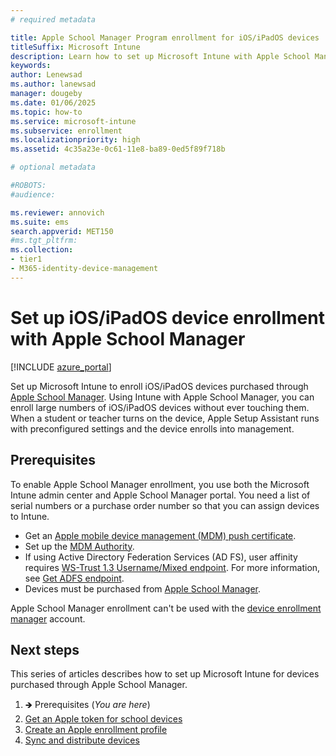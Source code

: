 ```yaml
---
# required metadata

title: Apple School Manager Program enrollment for iOS/iPadOS devices
titleSuffix: Microsoft Intune
description: Learn how to set up Microsoft Intune with Apple School Manager for corporate-owned iOS/iPadOS devices. 
keywords:
author: Lenewsad
ms.author: lanewsad
manager: dougeby
ms.date: 01/06/2025
ms.topic: how-to
ms.service: microsoft-intune
ms.subservice: enrollment
ms.localizationpriority: high
ms.assetid: 4c35a23e-0c61-11e8-ba89-0ed5f89f718b

# optional metadata

#ROBOTS:
#audience:

ms.reviewer: annovich
ms.suite: ems
search.appverid: MET150
#ms.tgt_pltfrm:
ms.collection:
- tier1
- M365-identity-device-management
---
```


# Set up iOS/iPadOS device enrollment with Apple School Manager

[!INCLUDE [azure_portal](../includes/azure_portal.md)]

Set up Microsoft Intune to enroll iOS/iPadOS devices purchased through [Apple School Manager](https://school.apple.com/). Using Intune with Apple School Manager, you can enroll large numbers of iOS/iPadOS devices without ever touching them. When a student or teacher turns on the device, Apple Setup Assistant runs with preconfigured settings and the device enrolls into management. 


## Prerequisites  

To enable Apple School Manager enrollment, you use both the Microsoft Intune admin center and Apple School Manager portal. You need a list of serial numbers or a purchase order number so that you can assign devices to Intune.  

- Get an [Apple mobile device management (MDM) push certificate](apple-mdm-push-certificate-get.md).  
- Set up the [MDM Authority](../fundamentals/mdm-authority-set.md).  
- If using Active Directory Federation Services (AD FS), user affinity requires [WS-Trust 1.3 Username/Mixed endpoint](/previous-versions/windows/it-pro/windows-server-2008-R2-and-2008/ff608241(v=ws.10)). For more information, see [Get ADFS endpoint](/powershell/module/adfs/get-adfsendpoint).
- Devices must be purchased from [Apple School Manager](http://school.apple.com).  

Apple School Manager enrollment can't be used with the [device enrollment manager](device-enrollment-manager-enroll.md) account.  

## Next steps    

This series of articles describes how to set up Microsoft Intune for devices purchased through Apple School Manager. 

1. 🡺 Prerequisites (*You are here*)  
1. [Get an Apple token for school devices](apple-school-manager-step-1.md)  
1. [Create an Apple enrollment profile](apple-school-manager-step-2.md)  
1. [Sync and distribute devices](apple-school-manager-step-3.md) 
